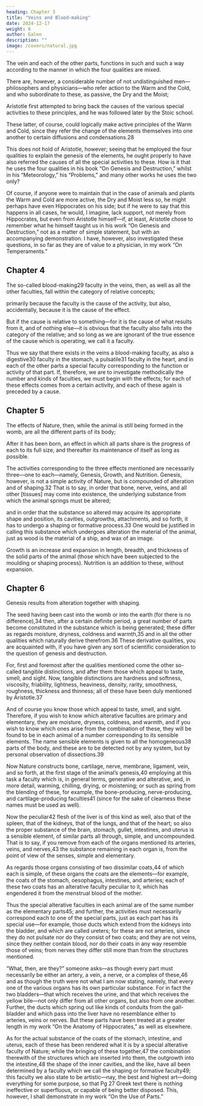 ```yaml
---
heading: Chapter 3
title: "Veins and Blood-making"
date: 2024-12-17
weight: 6
author: Galen
description: ""
image: /covers/natural.jpg
---
```



The vein and each of the other parts, functions in such and such a way according to the manner in which the four qualities are mixed.

There are, however, a considerable number of not undistinguished men—philosophers and physicians—who refer action to the Warm and the Cold, and who subordinate to these, as passive, the Dry and the Moist; 

Aristotle first attempted to bring back the causes of the various special activities to these principles, and he was followed later by the Stoic school.

These latter, of course, could logically make active principles of the Warm and Cold, since they refer the change of the elements themselves into one another to certain diffusions and condensations.28 

This does not hold of Aristotle, however; seeing that he employed the four qualities to explain the genesis of the elements, he ought properly to have also referred the causes of all the special activities to these. How is it that he uses the four qualities in his book “On Genesis and Destruction,” whilst in his “Meteorology,” his “Problems,” and many other works he uses the two only? 

Of course, if anyone were to maintain that in the case of animals and plants the Warm and Cold are more active, the Dry and Moist less so, he might perhaps have even Hippocrates on his side; but if he were to say that this happens in all cases, he would, I imagine, lack support, not merely from Hippocrates, but even from Aristotle himself—if, at least, Aristotle chose to remember what he himself taught us in his work “On Genesis and Destruction,” not as a matter of simple statement, but with an accompanying demonstration. I have, however, also investigated these questions, in so far as they are of value to a physician, in my work “On Temperaments.”


## Chapter 4

The so-called blood-making29 faculty in the veins, then, as well as all the other faculties, fall within the category of relative concepts; 

primarily because the faculty is the cause of the activity, but also, accidentally, because it is the cause of the effect. 

But if the cause is relative to something—for it is the cause of what results from it, and of nothing else—it is obvious that the faculty also falls into the category of the relative; and so long as we are ignorant of the true essence of the cause which is operating, we call it a faculty. 

Thus we say that there exists in the veins a blood-making faculty, as also a digestive30 faculty in the stomach, a pulsatile31 faculty in the heart, and in each of the other parts a special faculty corresponding to the function or activity of that part. If, therefore, we are to investigate methodically the number and kinds of faculties, we must begin with the effects; for each of these effects comes from a certain activity, and each of these again is preceded by a cause.


## Chapter 5

The effects of Nature, then, while the animal is still being formed in the womb, are all the different parts of its body; 

After it has been born, an effect in which all parts share is the progress of each to its full size, and thereafter its maintenance of itself as long as possible.

The activities corresponding to the three effects mentioned are necessarily three—one to each—namely, Genesis, Growth, and Nutrition. Genesis, however, is not a simple activity of Nature, but is compounded of alteration and of shaping.32 That is to say, in order that bone, nerve, veins, and all other [tissues] may come into existence, the underlying substance from which the animal springs must be altered; 

and in order that the substance so altered may acquire its appropriate shape and position, its cavities, outgrowths, attachments, and so forth, it has to undergo a shaping or formative process.33 One would be justified in calling this substance which undergoes alteration the material of the animal, just as wood is the material of a ship, and wax of an image.

Growth is an increase and expansion in length, breadth, and thickness of the solid parts of the animal (those which have been subjected to the moulding or shaping process). Nutrition is an addition to these, without expansion.


## Chapter 6

Genesis results from alteration together with shaping.

The seed having been cast into the womb or into the earth (for there is no difference),34 then, after a certain definite period, a great number of parts become constituted in the substance which is being generated; these differ as regards moisture, dryness, coldness and warmth,35 and in all the other qualities which naturally derive therefrom.36 These derivative qualities, you are acquainted with, if you have given any sort of scientific consideration to the question of genesis and destruction. 

For, first and foremost after the qualities mentioned come the other so-called tangible distinctions, and after them those which appeal to taste, smell, and sight. Now, tangible distinctions are hardness and softness, viscosity, friability, lightness, heaviness, density, rarity, smoothness, roughness, thickness and thinness; all of these have been duly mentioned by Aristotle.37

And of course you know those which appeal to taste, smell, and sight. Therefore, if you wish to know which alterative faculties are primary and elementary, they are moisture, dryness, coldness, and warmth, and if you wish to know which ones arise from the combination of these, they will be found to be in each animal of a number corresponding to its sensible elements. The name sensible elements is given to all the homogeneous38 parts of the body, and these are to be detected not by any system, but by personal observation of dissections.39

Now Nature constructs bone, cartilage, nerve, membrane, ligament, vein, and so forth, at the first stage of the animal’s genesis,40 employing at this task a faculty which is, in general terms, generative and alterative, and, in more detail, warming, chilling, drying, or moistening; or such as spring from the blending of these, for example, the bone-producing, nerve-producing, and cartilage-producing faculties41 (since for the sake of clearness these names must be used as well).

Now the peculiar42 flesh of the liver is of this kind as well, also that of the spleen, that of the kidneys, that of the lungs, and that of the heart; so also the proper substance of the brain, stomach, gullet, intestines, and uterus is a sensible element, of similar parts all through, simple, and uncompounded. That is to say, if you remove from each of the organs mentioned its arteries, veins, and nerves,43 the substance remaining in each organ is, from the point of view of the senses, simple and elementary. 

As regards those organs consisting of two dissimilar coats,44 of which each is simple, of these organs the coats are the elements—for example, the coats of the stomach, oesophagus, intestines, and arteries; each of these two coats has an alterative faculty peculiar to it, which has engendered it from the menstrual blood of the mother. 

Thus the special alterative faculties in each animal are of the same number as the elementary parts45; and further, the activities must necessarily correspond each to one of the special parts, just as each part has its special use—for example, those ducts which extend from the kidneys into the bladder, and which are called ureters; for these are not arteries, since they do not pulsate nor do they consist of two coats; and they are not veins, since they neither contain blood, nor do their coats in any way resemble those of veins; from nerves they differ still more than from the structures mentioned.

“What, then, are they?” someone asks—as though every part must necessarily be either an artery, a vein, a nerve, or a complex of these,46 and as though the truth were not what I am now stating, namely, that every one of the various organs has its own particular substance. For in fact the two bladders—that which receives the urine, and that which receives the yellow bile—not only differ from all other organs, but also from one another. Further, the ducts which spring out like kinds of conduits from the gall-bladder and which pass into the liver have no resemblance either to arteries, veins or nerves. But these parts have been treated at a greater length in my work “On the Anatomy of Hippocrates,” as well as elsewhere.

As for the actual substance of the coats of the stomach, intestine, and uterus, each of these has been rendered what it is by a special alterative faculty of Nature; while the bringing of these together,47 the combination therewith of the structures which are inserted into them, the outgrowth into the intestine,48 the shape of the inner cavities, and the like, have all been determined by a faculty which we call the shaping or formative faculty49; this faculty we also state to be artistic—nay, the best and highest art—doing everything for some purpose, so that Pg 27
Greek text there is nothing ineffective or superfluous, or capable of being better disposed. This, however, I shall demonstrate in my work “On the Use of Parts.”
